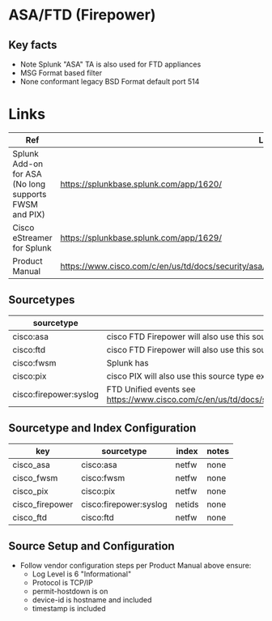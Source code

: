 # ASA/FTD (Firepower)

## Key facts

* Note Splunk "ASA" TA is also used for FTD appliances
* MSG Format based filter
* None conformant legacy BSD Format default port 514


# Links

| Ref            | Link                                                                                                    |
|----------------|---------------------------------------------------------------------------------------------------------|
| Splunk Add-on for ASA (No long supports FWSM and PIX) | <https://splunkbase.splunk.com/app/1620/>                                                          |
| Cisco eStreamer for Splunk | <https://splunkbase.splunk.com/app/1629/>                                                     |
| Product Manual | <https://www.cisco.com/c/en/us/td/docs/security/asa/asa82/configuration/guide/config/monitor_syslog.html> |

## Sourcetypes

| sourcetype     | notes                                                                                                   |
|----------------|---------------------------------------------------------------------------------------------------------|
| cisco:asa      | cisco FTD Firepower will also use this source type except those noted below                                                      |
| cisco:ftd      | cisco FTD Firepower will also use this source type except those noted below                                                      |
| cisco:fwsm      | Splunk has   |
| cisco:pix      | cisco PIX will also use this source type except those noted below                                                      |
| cisco:firepower:syslog | FTD Unified events see <https://www.cisco.com/c/en/us/td/docs/security/firepower/Syslogs/b_fptd_syslog_guide.pdf> |

## Sourcetype and Index Configuration

| key            | sourcetype     | index          | notes          |
|----------------|----------------|----------------|----------------|
| cisco_asa      | cisco:asa      | netfw          | none           |
| cisco_fwsm      | cisco:fwsm      | netfw          | none           |
| cisco_pix      | cisco:pix      | netfw          | none           |
| cisco_firepower      | cisco:firepower:syslog      | netids          | none           |
| cisco_ftd      | cisco:ftd      | netfw          | none           |

## Source Setup and Configuration

* Follow vendor configuration steps per Product Manual above ensure:
  * Log Level is 6 "Informational"
  * Protocol is TCP/IP
  * permit-hostdown is on
  * device-id is hostname and included
  * timestamp is included


